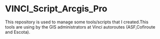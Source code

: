 # VINCI_Script_Arcgis_Pro

This repository is used to manage some tools/scripts that I created.This tools are using by the GIS administrators at Vinci autoroutes (ASF,Cofiroute and Escota).
